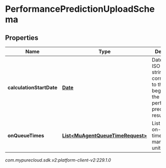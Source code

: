 # PerformancePredictionUploadSchema


## Properties

| Name | Type | Description | Notes |
| ------------ | ------------- | ------------- | ------------- |
| **calculationStartDate** | [**Date**](Date) | Date as an ISO-8601 string, corresponding to the beginning of the performance prediction results |  |
| **onQueueTimes** | [**List&lt;MuAgentQueueTimeRequest&gt;**](MuAgentQueueTimeRequest) | List of agent on-queue times by management unit |  |




_com.mypurecloud.sdk.v2:platform-client-v2:229.1.0_
